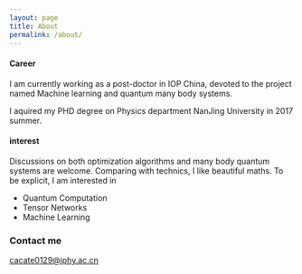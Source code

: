 ```yaml
---
layout: page
title: About
permalink: /about/
---
```

#### Career
I am currently working as a post-doctor in IOP China, devoted to the project named Machine learning and quantum many body systems.

I aquired my PHD degree on Physics department NanJing University in 2017 summer.

#### interest
Discussions on both optimization algorithms and many body quantum systems are welcome.
Comparing with technics, I like beautiful maths. To be explicit, I am interested in

* Quantum Computation
* Tensor Networks
* Machine Learning

### Contact me

[cacate0129@iphy.ac.cn](mailto:cacate0129@iphy.ac.cn)

